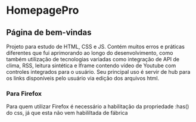 # HomepagePro


## Página de bem-vindas


   Projeto para estudo de HTML, CSS e JS. 
   Contém muitos erros e práticas diferentes que fui aprimorando ao longo do desenvolvimento, 
como também utilização de tecnologias variadas como integração de API de clima, RSS, leitura sintética e
Iframe contendo vídeo de Youtube com controles integrados para o usuário.
     Seu principal uso é servir de hub para os links disponíveis pelo usuário via edição dos arquivos html.


### Para Firefox


   Para quem utilizar Firefox é necessário a habilitação da propriedade :has() do css, já que esta não vem habililtada de fábrica
